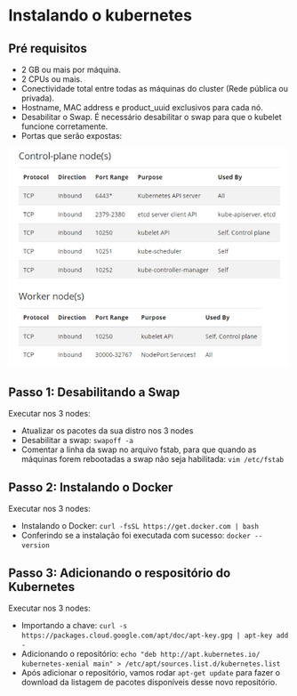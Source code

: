 # Instalando o kubernetes

## Pré requisitos
* 2 GB ou mais por máquina.
* 2 CPUs ou mais.
* Conectividade total entre todas as máquinas do cluster (Rede pública ou privada).
* Hostname, MAC address e product_uuid exclusivos para cada nó.
* Desabilitar o Swap. É necessário desabilitar o swap para que o kubelet funcione corretamente.
* Portas que serão expostas:

![Kubernetes ports](../images/k8s_ports.PNG)

## **Passo 1:** Desabilitando a Swap
Executar nos 3 nodes:
- Atualizar os pacotes da sua distro nos 3 nodes
- Desabilitar a swap: `swapoff -a`
- Comentar a linha da swap no arquivo fstab, para que quando as máquinas forem rebootadas a swap não seja habilitada: `vim /etc/fstab`

## **Passo 2:** Instalando o Docker
Executar nos 3 nodes:
- Instalando o Docker: `curl -fsSL https://get.docker.com | bash`
- Conferindo se a instalação foi executada com sucesso: `docker --version`

## **Passo 3:** Adicionando o respositório do Kubernetes
Executar nos 3 nodes:
- Importando a chave: `curl -s https://packages.cloud.google.com/apt/doc/apt-key.gpg | apt-key add -`
- Adicionando o repositório: `echo "deb http://apt.kubernetes.io/ kubernetes-xenial main" > /etc/apt/sources.list.d/kubernetes.list`
- Após adicionar o repositório, vamos rodar `apt-get update` para fazer o download da listagem de pacotes disponíveis desse novo repositório.
